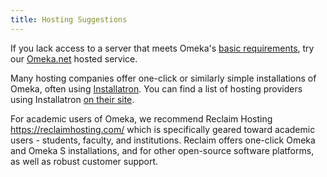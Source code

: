 ```yaml
---
title: Hosting Suggestions
---
```


If you lack access to a server that meets Omeka's [basic requirements](../Installation/System_Requirements/), try our [Omeka.net](http://omeka.net) hosted service.

Many hosting companies offer one-click or similarly simple installations of Omeka, often using [Installatron](https://installatron.com/omeka?s=4808f3ca0bb48ec1d0f6d387fddf14fd). You can find a list of hosting providers using Installatron [on their site](https://installatron.com/partners).

For academic users of Omeka, we recommend Reclaim Hosting <https://reclaimhosting.com/> which is specifically geared toward academic users - students, faculty, and institutions. Reclaim offers one-click Omeka and Omeka S installations, and for other open-source software platforms, as well as robust customer support. 
